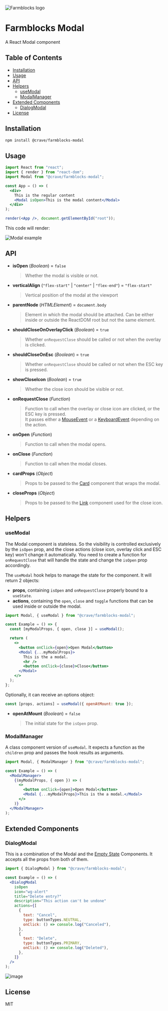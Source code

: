 ![Farmblocks logo](https://user-images.githubusercontent.com/7760/31051341-4d280118-a63c-11e7-9e8f-3b375ca8f9a0.png)

# Farmblocks Modal <!-- omit in toc -->

A React Modal component

## Table of Contents <!-- omit in toc -->

- [Installation](#installation)
- [Usage](#usage)
- [API](#api)
- [Helpers](#helpers)
  - [useModal](#usemodal)
  - [ModalManager](#modalmanager)
- [Extended Components](#extended-components)
  - [DialogModal](#dialogmodal)
- [License](#license)

## Installation

```sh
npm install @crave/farmblocks-modal
```

## Usage

```jsx
import React from "react";
import { render } from "react-dom";
import Modal from "@crave/farmblocks-modal";

const App = () => (
  <div>
    This is the regular content
    <Modal isOpen>This is the modal content</Modal>
  </div>
);

render(<App />, document.getElementById("root"));
```

This code will render:

![Modal example](https://user-images.githubusercontent.com/1459283/58510879-07482680-8170-11e9-9e20-c788f151f914.png)

## API

- **isOpen** (_Boolean_) = `false`

  > Whether the modal is visible or not.

- **verticalAlign** (`"flex-start"` | `"center"` | `"flex-end"`) = `"flex-start"`

  > Vertical position of the modal at the viewport

- **parentNode** (_HTMLElement_) = `document.body`

  > Element in which the modal should be attached.
  > Can be either inside or outside the ReactDOM root but not the same element.

- **shouldCloseOnOverlayClick** (_Boolean_) = `true`

  > Whether `onRequestClose` should be called or not when the overlay is clicked.

- **shouldCloseOnEsc** (_Boolean_) = `true`

  > Whether `onRequestClose` should be called or not when the ESC key is pressed.

- **showCloseIcon** (_Boolean_) = `true`

  > Whether the close icon should be visible or not.

- **onRequestClose** (_Function_)

  > Function to call when the overlay or close icon are clicked, or the ESC key is pressed.  
  > It passes either a [MouseEvent](https://developer.mozilla.org/en-US/docs/Web/API/MouseEvent) or a [KeyboardEvent](https://developer.mozilla.org/en-US/docs/Web/API/KeyboardEvent) depending on the action.

- **onOpen** (_Function_)

  > Function to call when the modal opens.

- **onClose** (_Function_)

  > Function to call when the modal closes.

- **cardProps** (_Object_)

  > Props to be passed to the [Card](https://www.npmjs.com/package/@crave/farmblocks-card) component that wraps the modal.

- **closeProps** (_Object_)

  > Props to be passed to the [Link](https://www.npmjs.com/package/@crave/farmblocks-link) component used for the close icon.

## Helpers

### useModal

The Modal component is stateless. So the visibility is controlled exclusively by the `isOpen` prop, and the close actions (close icon, overlay click and ESC key) won't change it automatically.
You need to create a function for `onRequestClose` that will handle the state and change the `isOpen` prop accordingly.

The `useModal` hook helps to manage the state for the component. It will return 2 objects:

- **props**, containing `isOpen` and `onRequestClose` properly bound to a `useState`.
- **actions**, containing the `open`, `close` and `toggle` functions that can be used inside or outside the modal.

```jsx
import Modal, { useModal } from "@crave/farmblocks-modal";

const Example = () => {
  const [myModalProps, { open, close }] = useModal();

  return (
    <>
      <button onClick={open}>Open Modal</button>
      <Modal {...myModalProps}>
        This is the a modal.
        <hr />
        <button onClick={close}>Close</button>
      </Modal>
    </>
  );
};
```

Optionally, it can receive an options object:

```js
const [props, actions] = useModal({ openAtMount: true });
```

- **openAtMount** (_Boolean_) = `false`

  > The initial state for the `isOpen` prop.

### ModalManager

A class component version of `useModal`. It expects a function as the `children` prop and passes the hook results as arguments.

```jsx
import Modal, { ModalManager } from "@crave/farmblocks-modal";

const Example = () => (
  <ModalManager>
    {(myModalProps, { open }) => (
      <>
        <button onClick={open}>Open Modal</button>
        <Modal {...myModalProps}>This is the a modal.</Modal>
      </>
    )}
  </ModalManager>
);
```

## Extended Components

### DialogModal

This is a combination of the Modal and the [Empty State](https://www.npmjs.com/package/@crave/farmblocks-empty-state) Components.
It accepts all the props from both of them.

```jsx
import { DialogModal } from "@crave/farmblocks-modal";

const Example = () => (
  <DialogModal
    isOpen
    icon="wg-alert"
    title="Delete entry?"
    description="This action can't be undone"
    actions={[
      {
        text: "Cancel",
        type: buttonTypes.NEUTRAL,
        onClick: () => console.log("Canceled"),
      },
      {
        text: "Delete",
        type: buttonTypes.PRIMARY,
        onClick: () => console.log("Deleted"),
      },
    ]}
  />
);
```

![image](https://user-images.githubusercontent.com/1459283/58564521-7884e980-8203-11e9-8b2f-eb544506e646.png)

## License

MIT
